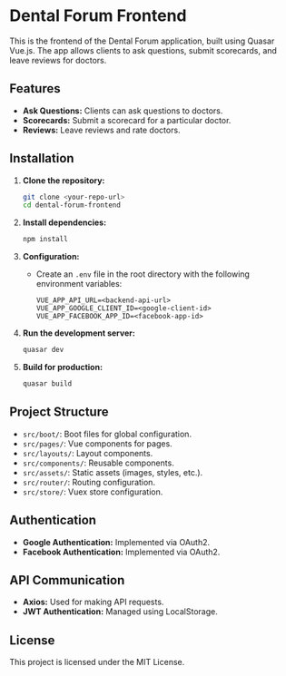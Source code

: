 # Dental Forum Frontend

This is the frontend of the Dental Forum application, built using Quasar Vue.js. The app allows clients to ask questions, submit scorecards, and leave reviews for doctors.

## Features

- **Ask Questions:** Clients can ask questions to doctors.
- **Scorecards:** Submit a scorecard for a particular doctor.
- **Reviews:** Leave reviews and rate doctors.

## Installation

1. **Clone the repository:**

   ```bash
   git clone <your-repo-url>
   cd dental-forum-frontend
   ```

2. **Install dependencies:**

   ```bash
   npm install
   ```

3. **Configuration:**

   - Create an `.env` file in the root directory with the following environment variables:
     ```env
     VUE_APP_API_URL=<backend-api-url>
     VUE_APP_GOOGLE_CLIENT_ID=<google-client-id>
     VUE_APP_FACEBOOK_APP_ID=<facebook-app-id>
     ```

4. **Run the development server:**

   ```bash
   quasar dev
   ```

5. **Build for production:**
   ```bash
   quasar build
   ```

## Project Structure

- `src/boot/`: Boot files for global configuration.
- `src/pages/`: Vue components for pages.
- `src/layouts/`: Layout components.
- `src/components/`: Reusable components.
- `src/assets/`: Static assets (images, styles, etc.).
- `src/router/`: Routing configuration.
- `src/store/`: Vuex store configuration.

## Authentication

- **Google Authentication:** Implemented via OAuth2.
- **Facebook Authentication:** Implemented via OAuth2.

## API Communication

- **Axios:** Used for making API requests.
- **JWT Authentication:** Managed using LocalStorage.

## License

This project is licensed under the MIT License.

